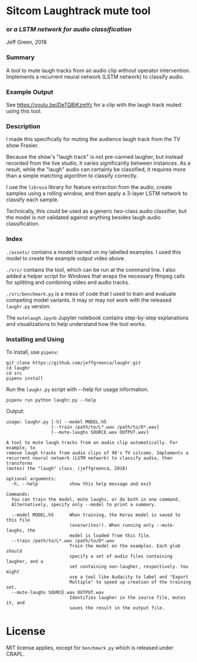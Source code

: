 # Sitcom Laughtrack mute tool
### or *a LSTM network for audio classification*

Jeff Green, 2018

### Summary

A tool to mute laugh tracks from an audio clip without operator intervention.  Implements a recurrent neural network (LSTM network) to classify audio.

### Example Output

See https://youtu.be/DeTQBiKzmYc for a clip with the laugh track muted using this tool.

### Description

I made this specifically for muting the audience laugh track from the TV show Frasier.

Because the show's "laugh track" is not pre-canned laugher, but instead recorded from the live studio, it varies significantly between instances.  As a result, while the "laugh" audio can certainly be classified, it requires more than a simple matching algorithm to classify correctly.

I use the `librosa` library for feature extraction from the audio, create samples using a rolling window, and then apply a 3-layer LSTM network to classify each sample.

Technically, this could be used as a generic two-class audio classifier, but the model is not validated against anything besides laugh audio classification.

### Index

`./assets/` contains a model trained on my labelled examples.  I used this model to create the example output video above.

`./src/` contains the tool, which can be run at the command line.  I also added a helper script for Windows that wraps the necessary ffmpeg calls for splitting and combining video and audio tracks.

`./src/benchmark.py` is a mess of code that I used to train and evaluate competing model variants.  It may or may not work with the released `laughr.py` version.

The `mutelaugh.ipynb` Jupyter notebook contains step-by-step explanations and visualizations to help understand how the tool works.

### Installing and Using

To install, use `pipenv`:
```
git clone https://github.com/jeffgreenca/laughr.git
cd laughr
cd src
pipenv install
```

Run the `laughr.py` script with --help for usage information.
```
pipenv run python laughr.py --help
```

Output:
```
usage: laughr.py [-h] --model MODEL.h5
                 [--train /path/to/L*.wav /path/to/D*.wav]
                 [--mute-laughs SOURCE.wav OUTPUT.wav]

A tool to mute laugh tracks from an audio clip automatically. For example, to
remove laugh tracks from audio clips of 90's TV sitcoms. Implements a
recurrent neural network (LSTM network) to classify audio, then transforms
(mutes) the "laugh" class. (jeffgreenca, 2018)

optional arguments:
  -h, --help            show this help message and exit

Commands:
  You can train the model, mute laughs, or do both in one command.
  Alternatively, specify only --model to print a summary.

  --model MODEL.h5      When training, the Keras model is saved to this file
                        (overwrites!). When running only --mute-laughs, the
                        model is loaded from this file.
  --train /path/to/L*.wav /path/to/D*.wav
                        Train the model on the examples. Each glob should
                        specify a set of audio files containing laugher, and a
                        set containing non-laugher, respectively. You might
                        use a tool like Audacity to label and "Export
                        Multiple" to speed up creation of the training set.
  --mute-laughs SOURCE.wav OUTPUT.wav
                        Identifies laugher in the source file, mutes it, and
                        saves the result in the output file.

```

# License

MIT license applies, except for `benchmark.py` which is released under CRAPL.
